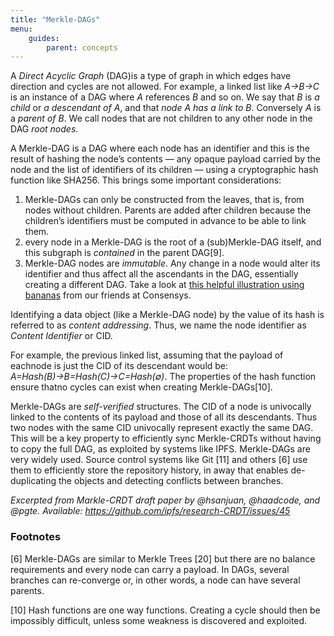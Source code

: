 ```yaml
---
title: "Merkle-DAGs"
menu:
    guides:
        parent: concepts
---
```


A _Direct Acyclic Graph_ (DAG)is a type of graph in which edges have direction and cycles are not allowed. For example, a linked list like _A→B→C_ is an instance of a DAG where _A_ references _B_ and so on. We say that _B_ is _a child_ or _a descendant of A_, and that _node A has a link to B_. Conversely _A_ is a _parent of B_. We call nodes that are not children to any other node in the DAG _root nodes_.

A Merkle-DAG is a DAG where each node has an identifier and this is the result of hashing the node’s contents — any opaque payload carried by the node and the list of identifiers of its children — using a cryptographic hash function like SHA256. This brings some important considerations:

  1. Merkle-DAGs can only be constructed from the leaves, that is, from nodes without children. Parents are added after children because the children’s identifiers must be computed in advance to be able to link them.
  1. every node in a Merkle-DAG is the root of a (sub)Merkle-DAG itself, and this subgraph is _contained_ in the parent DAG[9].
  1.  Merkle-DAG nodes are _immutable_. Any change in a node would alter its identifier and thus affect all the ascendants in the DAG, essentially creating a different DAG. Take a look at [this helpful illustration using bananas](https://media.consensys.net/ever-wonder-how-merkle-trees-work-c2f8b7100ed3) from our friends at Consensys.

Identifying a data object (like a Merkle-DAG node) by the value of its hash is referred to as _content addressing_.  Thus, we name the node identifier as _Content Identifier_ or CID.

For example, the previous linked list, assuming that the payload of eachnode  is  just  the  CID  of  its  descendant  would  be: _A=Hash(B)→B=Hash(C)→C=Hash(∅)_.  The properties of the hash function ensure thatno cycles can exist when creating Merkle-DAGs[10].

Merkle-DAGs are _self-verified_ structures. The CID of a node is univocally linked to the contents of its payload and those of all its descendants. Thus two nodes with the same CID univocally represent exactly the same DAG. This will be a key property to efficiently sync Merkle-CRDTs without having to copy the full DAG, as exploited by systems like IPFS. Merkle-DAGs  are  very  widely  used. Source  control  systems  like  Git [11] and others [6] use them to efficiently store the repository history, in away that enables de-duplicating the objects and detecting conflicts between branches.

_Excerpted from Markle-CRDT draft paper by @hsanjuan, @haadcode, and @pgte. Available: https://github.com/ipfs/research-CRDT/issues/45_


### Footnotes

[6] Merkle-DAGs are similar to Merkle Trees [20] but there are no balance requirements and every node can carry a payload. In DAGs, several branches can re-converge or, in other words, a node can have several parents.

[10] Hash functions are one way functions. Creating a cycle should then be impossibly difficult, unless some weakness is discovered and exploited.
